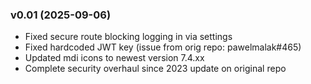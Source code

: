 ### v0.01 (2025-09-06)
- Fixed secure route blocking logging in via settings
- Fixed hardcoded JWT key (issue from orig repo: pawelmalak#465)
- Updated mdi icons to newest version 7.4.xx
- Complete security overhaul since 2023 update on original repo
